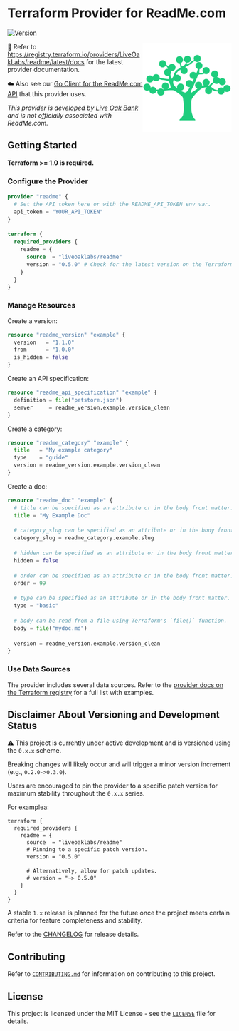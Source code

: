 # Terraform Provider for ReadMe.com

[![Version](https://img.shields.io/github/v/release/liveoaklabs/terraform-provider-readme)](https://github.com/liveoaklabs/terraform-provider-readme/releases)

<img align="right" width="200" src=".github/readme/lob-logo.png">

📖 Refer to <https://registry.terraform.io/providers/LiveOakLabs/readme/latest/docs>
for the latest provider documentation.

☁️ Also see our [Go Client for the ReadMe.com API](https://github.com/liveoaklabs/readme-api-go-client)
that this provider uses.

_This provider is developed by [Live Oak Bank](https://liveoakbank.com) and is
not officially associated with ReadMe.com._

## Getting Started

__Terraform >= 1.0 is required.__

### Configure the Provider

```terraform
provider "readme" {
  # Set the API token here or with the README_API_TOKEN env var.
  api_token = "YOUR_API_TOKEN"
}

terraform {
  required_providers {
    readme = {
      source  = "liveoaklabs/readme"
      version = "0.5.0" # Check for the latest version on the Terraform Registry.
    }
  }
}
```

### Manage Resources

Create a version:

```terraform
resource "readme_version" "example" {
  version   = "1.1.0"
  from      = "1.0.0"
  is_hidden = false
}
```

Create an API specification:

```terraform
resource "readme_api_specification" "example" {
  definition = file("petstore.json")
  semver     = readme_version.example.version_clean
}
```

Create a category:

```terraform
resource "readme_category" "example" {
  title   = "My example category"
  type    = "guide"
  version = readme_version.example.version_clean
}
```

Create a doc:

```terraform
resource "readme_doc" "example" {
  # title can be specified as an attribute or in the body front matter.
  title = "My Example Doc"

  # category_slug can be specified as an attribute or in the body front matter.
  category_slug = readme_category.example.slug

  # hidden can be specified as an attribute or in the body front matter.
  hidden = false

  # order can be specified as an attribute or in the body front matter.
  order = 99

  # type can be specified as an attribute or in the body front matter.
  type = "basic"

  # body can be read from a file using Terraform's `file()` function.
  body = file("mydoc.md")

  version = readme_version.example.version_clean
}
```

### Use Data Sources

The provider includes several data sources. Refer to the
[provider docs on the Terraform registry](https://registry.terraform.io/providers/LiveOakLabs/readme/latest/docs/data-sources/api_registry)
for a full list with examples.

## Disclaimer About Versioning and Development Status

⚠️ This project is currently under active development and is versioned using
the `0.x.x` scheme.

Breaking changes will likely occur and will trigger a minor version increment
(e.g., `0.2.0->0.3.0`).

Users are encouraged to pin the provider to a specific patch version for
maximum stability throughout the `0.x.x` series.

For examplea:

```hcl
terraform {
  required_providers {
    readme = {
      source  = "liveoaklabs/readme"
      # Pinning to a specific patch version.
      version = "0.5.0"

      # Alternatively, allow for patch updates.
      # version = "~> 0.5.0"
    }
  }
}
```

A stable `1.x` release is planned for the future once the project meets
certain criteria for feature completeness and stability.

Refer to the [CHANGELOG](CHANGELOG.md) for release details.

## Contributing

Refer to [`CONTRIBUTING.md`](CONTRIBUTING.md) for information on contributing to this project.

## License

This project is licensed under the MIT License - see the [`LICENSE`](LICENSE) file for details.
